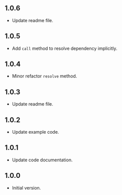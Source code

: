 ## 1.0.6

- Update readme file.

## 1.0.5

- Add `call` method to resolve dependency implicitly.

## 1.0.4

- Minor refactor `resolve` method.

## 1.0.3

- Update readme file.

## 1.0.2

- Update example code.

## 1.0.1

- Update code documentation.

## 1.0.0

- Initial version.
